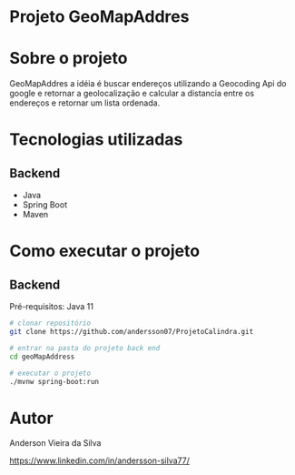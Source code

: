 # Projeto GeoMapAddres 


# Sobre o projeto


GeoMapAddres a idéia é buscar endereços utilizando a Geocoding Api do google e retornar a geolocalização e calcular a distancia entre os endereços e retornar um lista ordenada.


# Tecnologias utilizadas
## Backend
- Java
- Spring Boot
- Maven

# Como executar o projeto

## Backend
Pré-requisitos: Java 11

```bash
# clonar repositório
git clone https://github.com/andersson07/ProjetoCalindra.git

# entrar na pasta do projeto back end
cd geoMapAddress

# executar o projeto
./mvnw spring-boot:run
```


# Autor

Anderson Vieira da Silva 

https://www.linkedin.com/in/andersson-silva77/
